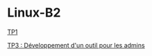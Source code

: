 # Linux-B2

[TP1](https://github.com/uliaxe/Linux-B2/blob/main/TP1/TP1.md)

[TP3 : Développement d'un outil pour les admins](https://github.com/uliaxe/monitoring)